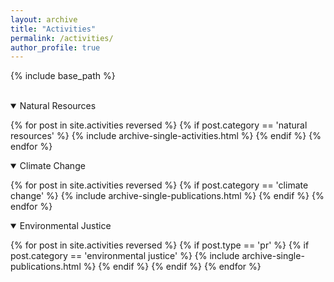 ```yaml
---
layout: archive
title: "Activities"
permalink: /activities/
author_profile: true
---
```


<!-- Table 1 from paper, Course Topics: Market failure, efficiency and/or markets, climate change, market solutions, natural resources, valuation, non-market valuation, benefit/cost analysis, growth and/or development, environmental justice, population -->



{% include base_path %}

<br>

<details open>
<summary>
Natural Resources
</summary>

{% for post in site.activities reversed %}
    {% if post.category == 'natural resources' %}
      {% include archive-single-activities.html %}
    {% endif %}
{% endfor %}

</details>


<details open>
<summary class="id1">
Climate Change
</summary>

{% for post in site.activities reversed %}
  {% if post.category == 'climate change' %}
    {% include archive-single-publications.html %}
  {% endif %}
{% endfor %}

</details>


<details open>
<summary class="id2">
Environmental Justice 
</summary>

{% for post in site.activities reversed %}
  {% if post.type == 'pr' %}
    {% if post.category == 'environmental justice' %}
    {% include archive-single-publications.html %}
    {% endif %}
  {% endif %}
{% endfor %}

</details>



